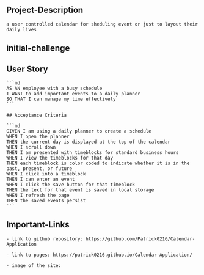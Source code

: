 ## Project-Description

    a user controlled calendar for sheduling event or just to layout their daily lives

## initial-challenge

   ## User Story

    ```md
    AS AN employee with a busy schedule
    I WANT to add important events to a daily planner
    SO THAT I can manage my time effectively
    ```

    ## Acceptance Criteria

    ```md
    GIVEN I am using a daily planner to create a schedule
    WHEN I open the planner
    THEN the current day is displayed at the top of the calendar
    WHEN I scroll down
    THEN I am presented with timeblocks for standard business hours
    WHEN I view the timeblocks for that day
    THEN each timeblock is color coded to indicate whether it is in the past, present, or future
    WHEN I click into a timeblock
    THEN I can enter an event
    WHEN I click the save button for that timeblock
    THEN the text for that event is saved in local storage
    WHEN I refresh the page
    THEN the saved events persist
    ```

## Important-Links

    - link to github repository: https://github.com/Patrick0216/Calendar-Application

    - link to pages: https://patrick0216.github.io/Calendar-Application/

    - image of the site: 